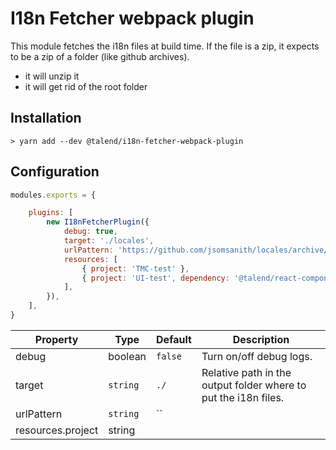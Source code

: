 # I18n Fetcher webpack plugin

This module fetches the i18n files at build time.
If the file is a zip, it expects to be a zip of a folder (like github archives).
* it will unzip it
* it will get rid of the root folder

## Installation

```shell
> yarn add --dev @talend/i18n-fetcher-webpack-plugin
```

## Configuration

```javascript
modules.exports = {

    plugins: [
        new I18nFetcherPlugin({
            debug: true,
            target: './locales',
            urlPattern: 'https://github.com/jsomsanith/locales/archive/{project}/{version}.zip',
            resources: [
                { project: 'TMC-test' },
                { project: 'UI-test', dependency: '@talend/react-components' },
            ],
        }),
    ],
}
```

| Property | Type | Default | Description |
|---|---|---|---|
| debug | boolean | `false` | Turn on/off debug logs. |
| target | `string` | `./` | Relative path in the output folder where to put the i18n files. |
| urlPattern | `string` | `` |  |
| resources.project | string |  |  |
